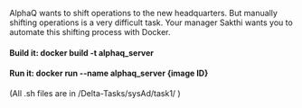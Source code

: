 AlphaQ wants to shift operations to the new headquarters. But manually shifting operations is a very difficult task. Your manager Sakthi wants you to automate this shifting process with Docker.

#### Build it: docker build -t alphaq_server

#### Run it:   docker run --name alphaq_server {image ID}

(All .sh files are in /Delta-Tasks/sysAd/task1/ )
